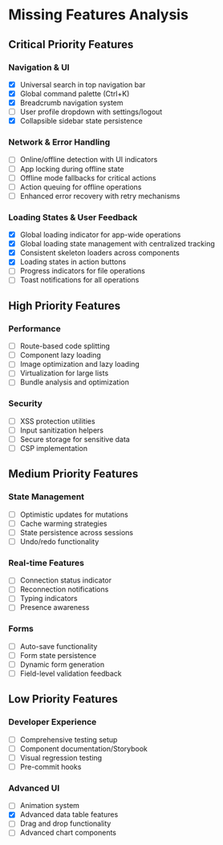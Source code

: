 # Missing Features Analysis

## Critical Priority Features

### Navigation & UI
- [x] Universal search in top navigation bar
- [x] Global command palette (Ctrl+K)
- [x] Breadcrumb navigation system
- [ ] User profile dropdown with settings/logout
- [x] Collapsible sidebar state persistence

### Network & Error Handling
- [ ] Online/offline detection with UI indicators
- [ ] App locking during offline state
- [ ] Offline mode fallbacks for critical actions
- [ ] Action queuing for offline operations
- [ ] Enhanced error recovery with retry mechanisms

### Loading States & User Feedback
- [x] Global loading indicator for app-wide operations
- [x] Global loading state management with centralized tracking
- [x] Consistent skeleton loaders across components
- [x] Loading states in action buttons
- [ ] Progress indicators for file operations
- [ ] Toast notifications for all operations

## High Priority Features

### Performance
- [ ] Route-based code splitting
- [ ] Component lazy loading
- [ ] Image optimization and lazy loading
- [ ] Virtualization for large lists
- [ ] Bundle analysis and optimization

### Security
- [ ] XSS protection utilities
- [ ] Input sanitization helpers
- [ ] Secure storage for sensitive data
- [ ] CSP implementation

## Medium Priority Features

### State Management
- [ ] Optimistic updates for mutations
- [ ] Cache warming strategies
- [ ] State persistence across sessions
- [ ] Undo/redo functionality

### Real-time Features
- [ ] Connection status indicator
- [ ] Reconnection notifications
- [ ] Typing indicators
- [ ] Presence awareness

### Forms
- [ ] Auto-save functionality
- [ ] Form state persistence
- [ ] Dynamic form generation
- [ ] Field-level validation feedback

## Low Priority Features

### Developer Experience
- [ ] Comprehensive testing setup
- [ ] Component documentation/Storybook
- [ ] Visual regression testing
- [ ] Pre-commit hooks

### Advanced UI
- [ ] Animation system
- [x] Advanced data table features
- [ ] Drag and drop functionality
- [ ] Advanced chart components